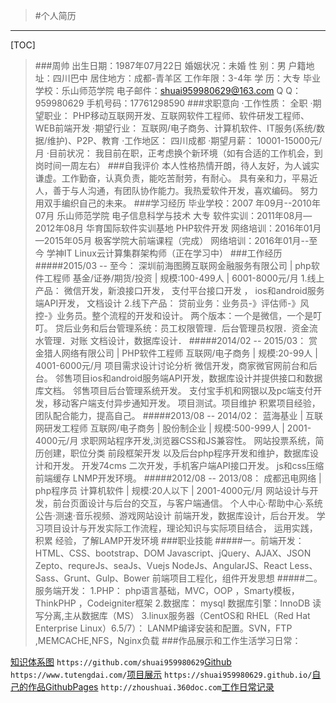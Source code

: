 >#个人简历
*********************************************************
[TOC]


>###周帅
	 出生日期：1987年07月22日
     婚姻状况：未婚
     性    别：男
     户籍地址：四川巴中
     居住地方：成都-青羊区
     工作年限：3-4年
     学    历：大专
     毕业学校：乐山师范学院
	 电子邮件：shuai959980629@163.com
     Q     Q：959980629
     手机号码：17761298590
>###求职意向
	 ·工作性质：  全职
	 ·期望职业：  PHP移动互联网开发、互联网软件工程师、软件研发工程师、WEB前端开发
	 ·期望行业：  互联网/电子商务、计算机软件、IT服务(系统/数据/维护)、P2P、教育
	 ·工作地区：  四川成都
	 ·期望月薪：  10001-15000元/月
	 ·目前状况：  我目前在职，正考虑换个新环境（如有合适的工作机会，到岗时间一周左右）
>###自我评价
	     本人性格热情开朗，待人友好，为人诚实谦虚。工作勤奋，认真负责，能吃苦耐劳，有耐心。
     具有亲和力，平易近人，善于与人沟通，有团队协作能力。我热爱软件开发，喜欢编码。
     努力用双手编织自己的未来。
>###学习经历
	毕业学校：2007 年09月--2010年07月 乐山师范学院    电子信息科学与技术   大专
	软件实训：2011年08月—2012年08月  华育国际软件实训基地  PHP软件开发
	网络培训：2016年01月—2015年05月 极客学院大前端课程（完成）
	网络培训：2016年01月--至今     学神IT  Linux云计算集群架构师（正在学习中）
>###工作经历
>#####2015/03 -- 至今：	深圳前海图腾互联网金融服务有限公司 | php软件工程师
    基金/证券/期货/投资 | 规模:100-499人 | 6001-8000元/月
    1.线上产品：
           微信开发，新浪接口开发，
           支付平台接口开发 ，
           ios和android服务端API开发，
           文档设计
    2.线下产品：
           贷前业务：业务员-》评估师-》风控-》业务员。整个流程的开发和设计。
    两个版本：一个是微信，一个是叮叮。
    贷后业务和后台管理系统：员工权限管理．后台管理员权限．资金流水管理．对账
    文档设计，数据库设计．
>#####2014/02 -- 2015/03：	赏金猎人网络有限公司 | PHP软件工程师
    互联网/电子商务 | 规模:20-99人 | 4001-6000元/月
    项目需求设计讨论分析
    微信开发，商家微官网前台和后台。
    邻售项目ios和android服务端API开发，数据库设计并提供接口和数据库文档。
    邻售项目后台管理系统开发。
    支付宝手机和网银以及pc端支付开发，移动客户端支付异步通知开发。
    项目测试。项目维护
    积累项目经验，团队配合能力，提高自己。
>#####2013/08 -- 2014/02：	蓝海基业 | 互联网研发工程师
    互联网/电子商务 | 股份制企业 | 规模:500-999人 | 2001-4000元/月
    求职网站程序开发,浏览器CSS和JS兼容性。
    网站投票系统，简历创建，职位分类
    前段框架开发 以及后台php程序开发和维护，数据库设计和开发。
    开发74cms 二次开发，手机客户端API接口开发。
    js和css压缩 前端缓存 LNMP开发环境。
>#####2012/08 -- 2013/08：	成都迅电网络 | php程序员
    计算机软件 | 规模:20人以下 | 2001-4000元/月
    网站设计与开发，前台页面设计与后台的交互，与客户端通信。
    个人中心·帮助中心·系统公告·测速·音乐视频、游戏网站设计
    前端开发，数据库设计，后台开发。
    学习项目设计与开发实际工作流程，理论知识与实际项目结合，
    运用实践，积累 经验，了解LAMP开发环境
>###职业技能
>#####一。前端开发：
    HTML、CSS、bootstrap、DOM
    Javascript、jQuery、AJAX、JSON
    Zepto、requreJs、seaJs、Vuejs
    NodeJs、AngularJS、React
    Less、Sass、Grunt、Gulp、Bower
    前端项目工程化，组件开发思想
>#####二。服务端开发：
    1.PHP：
       php语言基础，MVC，OOP ，Smarty模板，ThinkPHP ，Codeigniter框架
    2.数据库：
    	mysql 数据库引擎：InnoDB  读写分离,主从数据库（MS）
    3.linux服务器（CentOS和 RHEL（Red Hat Enterprise Linux）6.5/7）：
        LANMP编译安装和配置。SVN，FTP ,MEMCACHE,NFS，Nginx负载
>###作品展示和工作生活学习日常：
>> 
[知识体系图](https://shuai959980629.github.io/interview/img/knowledge.png)
`https://github.com/shuai959980629`[Github](https://github.com/shuai959980629)
`https://www.tutengdai.com/`[项目展示](https://www.tutengdai.com/)
`https://shuai959980629.github.io/`[自己的作品GithubPages](https://shuai959980629.github.io/)
`http://zhoushuai.360doc.com`[工作日常记录](http://zhoushuai.360doc.com)
>























